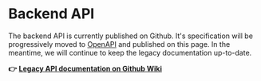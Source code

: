 # Backend API

The backend API is currently published on Github. It's specification will be progressively moved to [OpenAPI](https://www.openapis.org/) and published on this page. In the meantime, we will continue to keep the legacy documentation up-to-date.

**👉** [**Legacy API documentation on Github Wiki**](https://github.com/ICIJ/datashare/wiki/Backend-%E2%80%BA-API)

